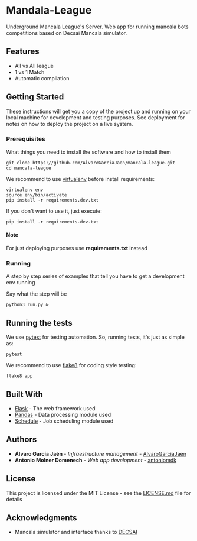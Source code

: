 # Mandala-League

Underground Mancala League's Server. Web app for running mancala bots competitions based on Decsai Mancala simulator.

## Features

* All vs All league
* 1 vs 1 Match
* Automatic compilation

## Getting Started

These instructions will get you a copy of the project up and running on your local machine for development and testing purposes. See deployment for notes on how to deploy the project on a live system.

### Prerequisites

What things you need to install the software and how to install them

```shell
git clone https://github.com/AlvaroGarciaJaen/mancala-league.git
cd mancala-league
```

We recommend to use [virtualenv](https://virtualenv.pypa.io/en/stable/) before install requirements:

``````shell
virtualenv env
source env/bin/activate
pip install -r requirements.dev.txt
``````

If you don't want to use it, just execute:

```shell
pip install -r requirements.dev.txt
```

#### Note

For just deploying purposes use **requirements.txt** instead

### Running

A step by step series of examples that tell you have to get a development env running

Say what the step will be

```
python3 run.py &
```

## Running the tests

We use [pytest](http://pytest.readthedocs.io/en/latest/) for testing automation. So, running tests, it's just as simple as:

```
pytest
```

We recommend to use [flake8](http://flake8.pycqa.org/en/latest/) for coding style testing:

```shell
flake8 app
```

## Built With

* [Flask](http://flask.pocoo.org/) - The web framework used
* [Pandas](https://pandas.pydata.org/) - Data processing module used
* [Schedule](https://github.com/dbader/schedule) - Job scheduling module used

## Authors

* **Álvaro García Jaén** - *Infraestructure management* - [AlvaroGarciaJaen](https://github.com/AlvaroGarciaJaen) 
* **Antonio Molner Domenech** - *Web app development* - [antoniomdk](https://github.com/antoniomdk)

## License

This project is licensed under the MIT License - see the [LICENSE.md](LICENSE.md) file for details

## Acknowledgments

* Mancala simulator and interface thanks to [DECSAI](https://decsai.ugr.es/)

